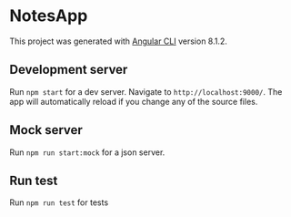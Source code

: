 # NotesApp

This project was generated with [Angular CLI](https://github.com/angular/angular-cli) version 8.1.2.

## Development server

Run `npm start` for a dev server. Navigate to `http://localhost:9000/`. The app will automatically reload if you change any of the source files.

## Mock server

Run `npm run start:mock` for a json server.

## Run test

Run `npm run test` for tests
